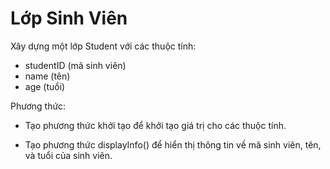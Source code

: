 # Lớp Sinh Viên

Xây dựng một lớp Student với các thuộc tính:

- studentID (mã sinh viên)
- name (tên)
- age (tuổi)

Phương thức:

- Tạo phương thức khởi tạo để khởi tạo giá trị cho các thuộc tính.

- Tạo phương thức displayInfo() để hiển thị thông tin về mã sinh viên, tên, và tuổi của sinh viên.